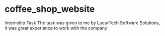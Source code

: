 # coffee_shop_website
Internship Task
The task was given to me by LueurTech Software Solutions, it was great experience to work with the company
